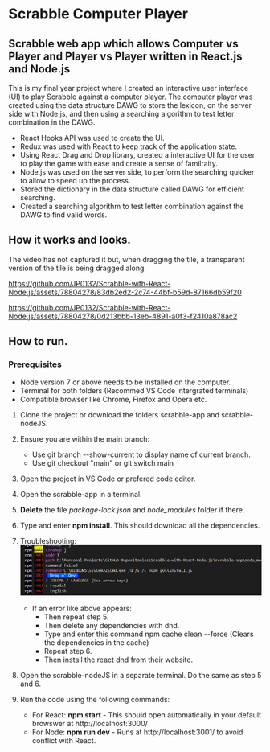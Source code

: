 # Scrabble Computer Player

## Scrabble web app which allows Computer vs Player and Player vs Player written in React.js and Node.js

This is my final year project where I created an interactive user interface (UI) to play Scrabble against a computer player. The computer player was created using the data structure DAWG to store the lexicon, on the server side with Node.js, and then using a searching algorithm to test letter combination in the DAWG.  

* React Hooks API was used to create the UI.  
* Redux was used with React to keep track of the application state.  
* Using React Drag and Drop library, created a interactive UI for the user to play the game with ease and create a sense of familraity.  
* Node.js was used on the server side, to perform the searching quicker to allow to speed up the process.  
* Stored the dictionary in the data structure called DAWG for efficient searching.  
* Created a searching algorithm to test letter combination against the DAWG to find valid words.


## How it works and looks.  

The video has not captured it but, when dragging the tile, a transparent version of the tile is being dragged along.


https://github.com/JP0132/Scrabble-with-React-Node.js/assets/78804278/83db2ed2-2c74-44bf-b59d-87166db59f20




https://github.com/JP0132/Scrabble-with-React-Node.js/assets/78804278/0d213bbb-13eb-4891-a0f3-f2410a878ac2


## How to run.

### Prerequisites

* Node version 7 or above needs to be installed on the computer.  
* Terminal for both folders (Recommed VS Code intergrated terminals)
* Compatible browser like Chrome, Firefox and Opera etc.
 
1. Clone the project or download the folders scrabble-app and scrabble-nodeJS.
2. Ensure you are within the main branch:  
   - Use git branch --show-current to display name of current branch.  
   - Use git checkout "main" or git switch main  
3. Open the project in VS Code or prefered code editor.  
4. Open the scrabble-app in a terminal.  
5. **Delete** the file *package-lock.json* and *node_modules* folder if there.
6. Type and enter **npm install**. This should download all the dependencies.  
7. Troubleshooting:    
    ![Alt text](image.png)  
    - If an error like above appears: 
        * Then repeat step 5.  
        * Then delete any dependencies with dnd.  
        * Type and enter this command npm cache clean --force (Clears the dependencies in the cache)   
        * Repeat step 6.  
        * Then install the react dnd from their website.    

8. Open the scrabble-nodeJS in a separate terminal. Do the same as step 5 and 6.  
10. Run the code using the following commands:  
    - For React: **npm start** - This should open automatically in your default browswer at http://localhost:3000/  
    - For Node: **npm run dev** - Runs at http://localhost:3001/ to avoid conflict with React.  

